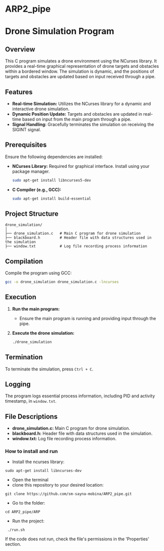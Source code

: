 # ARP2_pipe

# Drone Simulation Program

## Overview

This C program simulates a drone environment using the NCurses library. It provides a real-time graphical representation of drone targets and obstacles within a bordered window. The simulation is dynamic, and the positions of targets and obstacles are updated based on input received through a pipe.

## Features

- **Real-time Simulation:** Utilizes the NCurses library for a dynamic and interactive drone simulation.
- **Dynamic Position Update:** Targets and obstacles are updated in real-time based on input from the main program through a pipe.
- **Signal Handling:** Gracefully terminates the simulation on receiving the SIGINT signal.

## Prerequisites

Ensure the following dependencies are installed:

- **NCurses Library:** Required for graphical interface. Install using your package manager.

    ```bash
    sudo apt-get install libncurses5-dev
    ```

- **C Compiler (e.g., GCC):**

    ```bash
    sudo apt-get install build-essential
    ```

## Project Structure

```
drone_simulation/
│
├── drone_simulation.c   # Main C program for drone simulation
├── blackboard.h         # Header file with data structures used in the simulation
├── window.txt           # Log file recording process information
```

## Compilation

Compile the program using GCC:

```bash
gcc -o drone_simulation drone_simulation.c -lncurses
```

## Execution

1. **Run the main program:**
   - Ensure the main program is running and providing input through the pipe.

2. **Execute the drone simulation:**

    ```bash
    ./drone_simulation
    ```

## Termination

To terminate the simulation, press `Ctrl + C`.

## Logging

The program logs essential process information, including PID and activity timestamp, in `window.txt`.

## File Descriptions

- **drone_simulation.c:** Main C program for drone simulation.
- **blackboard.h:** Header file with data structures used in the simulation.
- **window.txt:** Log file recording process information.


### How to install and run ###
- Install the ncurses library:
```console
sudo apt-get install libncurses-dev
```
- Open the terminal
- clone this repository to your desired location:
<pre><code>git clone https://github.com/sm-sayna-mobina/ARP2_pipe.git</code></pre>
- Go to the folder:
<pre><code>cd ARP2_pipe/ARP</code></pre>
- Run the project:
 <pre><code> ./run.sh </code></pre>
 If the code does not run, check the file's permissions in the 'Properties' section.
